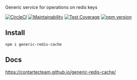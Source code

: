 Generic service for operations on redis keys

[![CircleCI](https://circleci.com/gh/contartec/generic-model-bookshelf.svg?style=shield&circle-token=21e695f1398a24c2a7387f71cf5b33ebac7893e3)](https://circleci.com/gh/contartecTeam/generic-redis-cache)
[![Maintainability](https://api.codeclimate.com/v1/badges/26df8aa208935c7fd638/maintainability)](https://codeclimate.com/github/contartecTeam/generic-redis-cache/maintainability)
[![Test Coverage](https://api.codeclimate.com/v1/badges/26df8aa208935c7fd638/test_coverage)](https://codeclimate.com/github/contartecTeam/generic-redis-cache/test_coverage)
[![npm version](https://badge.fury.io/js/generic-redis-cache.svg)](https://badge.fury.io/js/generic-redis-cache)


## Install

`npm i generic-redis-cache`

## Docs

https://contartecteam.github.io/generic-redis-cache/